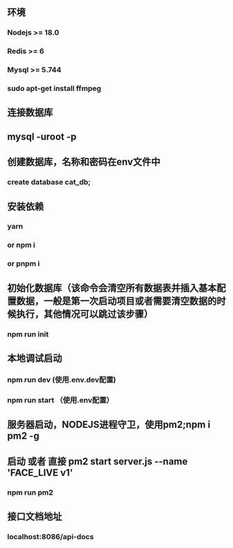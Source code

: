 ## 环境
### Nodejs >= 18.0
### Redis  >= 6
### Mysql >= 5.744

### sudo apt-get install ffmpeg

## 连接数据库
## mysql -uroot -p

## 创建数据库，名称和密码在env文件中

### create database cat_db;

## 安装依赖
### yarn 
### or npm i
### or pnpm i


## 初始化数据库（该命令会清空所有数据表并插入基本配置数据，一般是第一次启动项目或者需要清空数据的时候执行，其他情况可以跳过该步骤）
### npm run init

## 本地调试启动
### npm run dev (使用.env.dev配置)
### npm run start （使用.env配置）

## 服务器启动，NODEJS进程守卫，使用pm2;npm i pm2 -g
## 启动 或者 直接 pm2 start server.js --name 'FACE_LIVE v1'

### npm run pm2

## 接口文档地址

### localhost:8086/api-docs
